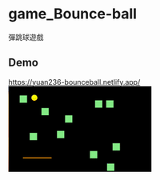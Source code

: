 # game_Bounce-ball

彈跳球遊戲

## Demo
https://yuan236-bounceball.netlify.app/
<br>
![](game_Bounce-ball.gif)
